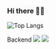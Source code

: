 ### Hi there 👋😄
![Top Langs](https://github-readme-stats.vercel.app/api/top-langs/?username=seongyunlee)

Backend
<img src="https://img.shields.io/badge/NodeJS-339933?style=for-the-badge&logo=Node.js&logoColor=white">
<img src="https://img.shields.io/badge/NestJS-339933?style=for-the-badge&logo=NestJS&logoColor=#E0234E">